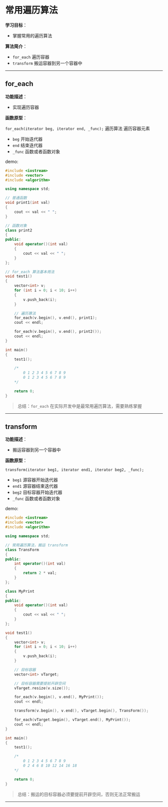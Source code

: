 # 常用遍历算法

**学习目标**：

* 掌握常用的遍历算法

**算法简介**：

* `for_each`    遍历容器
* `transform`   搬运容器到另一个容器中

---

## for_each

**功能描述**：

* 实现遍历容器

**函数原型**：

`for_each(iterator beg, iterator end, _func);`  遍历算法 遍历容器元素

* `beg` 开始迭代器
* `end` 结束迭代器
* `_func` 函数或者函数对象

demo:

```cpp
#include <iostream>
#include <vector>
#include <algorithm>

using namespace std;

// 普通函数
void print1(int val)
{
	cout << val << " ";
}

// 函数对象
class print2
{
public:
	void operator()(int val)
	{
		cout << val << " ";
	}
};

// for_each 算法基本用法
void test1()
{
	vector<int> v;
	for (int i = 0; i < 10; i++)
	{
		v.push_back(i);
	}

	// 遍历算法
	for_each(v.begin(), v.end(), print1);
	cout << endl;

	for_each(v.begin(), v.end(), print2());
	cout << endl;
}

int main()
{
	test1();

	/*
		0 1 2 3 4 5 6 7 8 9
		0 1 2 3 4 5 6 7 8 9
	*/

	return 0;
}
```

> 总结：`for_each` 在实际开发中是最常用遍历算法，需要熟练掌握

---

## transform

**功能描述**：

* 搬运容器到另一个容器中

**函数原型**：

`transform(iterator beg1, iterator end1, iterator beg2, _func);`

* `beg1` 源容器开始迭代器
* `end1` 源容器结束迭代器
* `beg2` 目标容器开始迭代器
* `_func` 函数或者函数对象

demo:

```cpp
#include <iostream>
#include <vector>
#include <algorithm>

using namespace std;

// 常用遍历算法，搬运 transform
class TransForm
{
public:
	int operator()(int val)
	{
		return 2 * val;
	}
};

class MyPrint
{
public:
	void operator()(int val)
	{
		cout << val << " ";
	}
};

void test1()
{
	vector<int> v;
	for (int i = 0; i < 10; i++)
	{
		v.push_back(i);
	}

	// 目标容器
	vector<int> vTarget;

	// 目标容器需要提前开辟空间
	vTarget.resize(v.size());

	for_each(v.begin(), v.end(), MyPrint());
	cout << endl;

	transform(v.begin(), v.end(), vTarget.begin(), TransForm());

	for_each(vTarget.begin(), vTarget.end(), MyPrint());
	cout << endl;
}

int main()
{
	test1();

	/*
		0 1 2 3 4 5 6 7 8 9
		0 2 4 6 8 10 12 14 16 18
	*/

	return 0;
}
```

> 总结：搬运的目标容器必须要提前开辟空间，否则无法正常搬运

---
